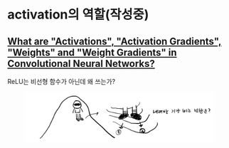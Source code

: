 # activation의 역할(작성중)

## [What are "Activations", "Activation Gradients", "Weights" and "Weight Gradients" in Convolutional Neural Networks?](https://stackoverflow.com/questions/57038055/what-are-activations-activation-gradients-weights-and-weight-gradients)

ReLU는 비선형 함수가 아닌데 왜 쓰는가?

<figure><img src="../.gitbook/assets/image (4).png" alt=""><figcaption></figcaption></figure>
